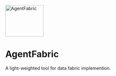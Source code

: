 <img src="https://github.com/johnnli/AgentFabric/blob/main/logo.png" width="120" height="100" alt="AgentFabric"/> </br>
# AgentFabric
A light-weighted tool for data fabric implemention.
